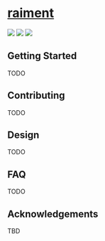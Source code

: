 # [raiment](https://github.com/ridleywinters/raiment)
[![](https://img.shields.io/badge/License-MIT-blue.svg)](https://opensource.org/licenses/MIT)
![](https://img.shields.io/static/v1?label=Code%20Quality&message=prototype&color=55f)
![](https://img.shields.io/static/v1?label=Target%20Audience&message=hobbyist&color=55f)

## Getting Started

TODO

## Contributing

TODO

## Design

TODO

## FAQ

TODO

## Acknowledgements

TBD